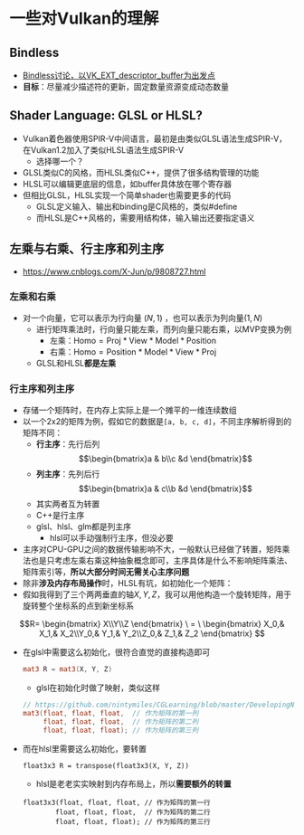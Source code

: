 # 一些对Vulkan的理解
## Bindless
- [Bindless讨论，以VK_EXT_descriptor_buffer为出发点](https://www.khronos.org/blog/vk-ext-descriptor-buffer)
- **目标**：尽量减少描述符的更新，固定数量资源变成动态数量

## Shader Language: GLSL or HLSL?
- Vulkan着色器使用SPIR-V中间语言，最初是由类似GLSL语法生成SPIR-V，在Vulkan1.2加入了类似HLSL语法生成SPIR-V
  - 选择哪一个？
- GLSL类似C的风格，而HLSL类似C++，提供了很多结构管理的功能
- HLSL可以编辑更底层的信息，如buffer具体放在哪个寄存器
- 但相比GLSL，HLSL实现一个简单shader也需要更多的代码
  - GLSL定义输入、输出和binding是C风格的，类似#define
  - 而HLSL是C++风格的，需要用结构体，输入输出还要指定语义


## 左乘与右乘、行主序和列主序
- https://www.cnblogs.com/X-Jun/p/9808727.html

### 左乘和右乘
- 对一个向量，它可以表示为行向量 $(N,1)$ ，也可以表示为列向量$(1,N)$
  - 进行矩阵乘法时，行向量只能左乘，而列向量只能右乘，以MVP变换为例
    - 左乘：$\text{Homo}=\text{Proj}*\text{View}*\text{Model}*\text{Position}$
    - 右乘：$\text{Homo}=\text{Position}*\text{Model}*\text{View}*\text{Proj}$
  - GLSL和HLSL**都是左乘**

### 行主序和列主序
- 存储一个矩阵时，在内存上实际上是一个摊平的一维连续数组
- 以一个2x2的矩阵为例，假如它的数据是```[a, b, c, d]```，不同主序解析得到的矩阵不同：
  - **行主序**：先行后列$$\begin{bmatrix}a & b\\c &d \end{bmatrix}$$
  - **列主序**：先列后行$$\begin{bmatrix}a & c\\b &d \end{bmatrix}$$
  - 其实两者互为转置
  - C++是行主序
  - glsl、hlsl、glm都是列主序
    - hlsl可以手动强制行主序，但没必要
- 主序对CPU-GPU之间的数据传输影响不大，一般默认已经做了转置，矩阵乘法也是只考虑左乘右乘这种抽象概念即可，主序具体是什么不影响矩阵乘法、矩阵索引等，**所以大部分时间无需关心主序问题**
- 除非**涉及内存布局操作**时，HLSL有坑，如初始化一个矩阵：
- 假如我得到了三个两两垂直的轴$X,Y,Z$，我可以用他构造一个旋转矩阵，用于旋转整个坐标系的点到新坐标系

$$R=
\begin{bmatrix}
X\\Y\\Z
\end{bmatrix} \
= \
\begin{bmatrix}
X_0,& X_1,& X_2\\Y_0,& Y_1,& Y_2\\Z_0,& Z_1,& Z_2
\end{bmatrix}
$$
- 在glsl中需要这么初始化，很符合直觉的直接构造即可
  ```glsl
  mat3 R = mat3(X, Y, Z)
  ```
  - glsl在初始化时做了映射，类似这样
  ```glsl
  // https://github.com/nintymiles/CGLearning/blob/master/DevelopingNotes/Matrix-Initialization-In-GLSL-2019-12-20.md
  mat3(float, float, float,  // 作为矩阵的第一列
	   float, float, float,  // 作为矩阵的第二列
	   float, float, float); // 作为矩阵的第三列
  ```
- 而在hlsl里需要这么初始化，要转置
  ```hlsl
  float3x3 R = transpose(float3x3(X, Y, Z))
  ```
  - hlsl是老老实实映射到内存布局上，所以**需要额外的转置**
  ```hlsl
  float3x3(float, float, float, // 作为矩阵的第一行
	      float, float, float,  // 作为矩阵的第二行
	      float, float, float); // 作为矩阵的第三行
  ``` 